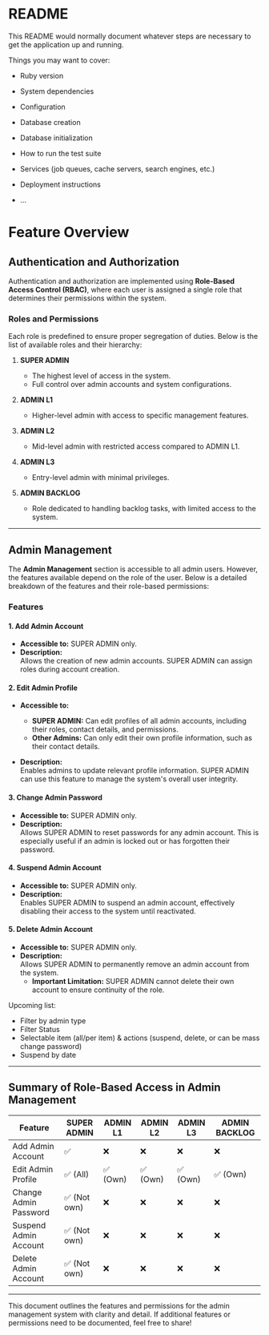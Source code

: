 # README

This README would normally document whatever steps are necessary to get the
application up and running.

Things you may want to cover:

* Ruby version

* System dependencies

* Configuration

* Database creation

* Database initialization

* How to run the test suite

* Services (job queues, cache servers, search engines, etc.)

* Deployment instructions

* ...

# Feature Overview

## Authentication and Authorization

Authentication and authorization are implemented using **Role-Based Access Control (RBAC)**, where each user is assigned a single role that determines their permissions within the system.

### Roles and Permissions

Each role is predefined to ensure proper segregation of duties. Below is the list of available roles and their hierarchy:

1. **SUPER ADMIN**  
   - The highest level of access in the system.
   - Full control over admin accounts and system configurations.
   
2. **ADMIN L1**  
   - Higher-level admin with access to specific management features.
   
3. **ADMIN L2**  
   - Mid-level admin with restricted access compared to ADMIN L1.
   
4. **ADMIN L3**  
   - Entry-level admin with minimal privileges.
   
5. **ADMIN BACKLOG**  
   - Role dedicated to handling backlog tasks, with limited access to the system.

---

## Admin Management

The **Admin Management** section is accessible to all admin users. However, the features available depend on the role of the user. Below is a detailed breakdown of the features and their role-based permissions:

### Features

#### 1. Add Admin Account  
   - **Accessible to:** SUPER ADMIN only.  
   - **Description:**  
     Allows the creation of new admin accounts. SUPER ADMIN can assign roles during account creation.  

#### 2. Edit Admin Profile  
   - **Accessible to:**  
     - **SUPER ADMIN:** Can edit profiles of all admin accounts, including their roles, contact details, and permissions.  
     - **Other Admins:** Can only edit their own profile information, such as their contact details.  

   - **Description:**  
     Enables admins to update relevant profile information. SUPER ADMIN can use this feature to manage the system's overall user integrity.

#### 3. Change Admin Password  
   - **Accessible to:** SUPER ADMIN only.  
   - **Description:**  
     Allows SUPER ADMIN to reset passwords for any admin account. This is especially useful if an admin is locked out or has forgotten their password.  

#### 4. Suspend Admin Account  
   - **Accessible to:** SUPER ADMIN only.  
   - **Description:**  
     Enables SUPER ADMIN to suspend an admin account, effectively disabling their access to the system until reactivated.  

#### 5. Delete Admin Account  
   - **Accessible to:** SUPER ADMIN only.  
   - **Description:**  
     Allows SUPER ADMIN to permanently remove an admin account from the system.  
     - **Important Limitation:** SUPER ADMIN cannot delete their own account to ensure continuity of the role.

Upcoming list:

- Filter by admin type
- Filter Status
- Selectable item (all/per item) & actions (suspend, delete, or can be mass change password)
- Suspend by date

---

## Summary of Role-Based Access in Admin Management

| Feature               | SUPER ADMIN | ADMIN L1 | ADMIN L2 | ADMIN L3 | ADMIN BACKLOG |
| --------------------- | ----------- | -------- | -------- | -------- | ------------- |
| Add Admin Account     | ✅           | ❌        | ❌        | ❌        | ❌             |
| Edit Admin Profile    | ✅ (All)     | ✅ (Own)  | ✅ (Own)  | ✅ (Own)  | ✅ (Own)       |
| Change Admin Password | ✅ (Not own) | ❌        | ❌        | ❌        | ❌             |
| Suspend Admin Account | ✅ (Not own) | ❌        | ❌        | ❌        | ❌             |
| Delete Admin Account  | ✅ (Not own) | ❌        | ❌        | ❌        | ❌             |

---

This document outlines the features and permissions for the admin management system with clarity and detail. If additional features or permissions need to be documented, feel free to share!
